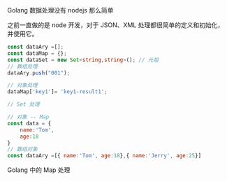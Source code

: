 Golang 数据处理没有 nodejs 那么简单

之前一直做的是 node 开发，对于 JSON、XML 处理都很简单的定义和初始化，并使用它。

```ts
const dataAry =[];
const dataMap = {};
const dataSet = new Set<string,string>(); // 元祖
// 数组处理
dataAry.push("001");

// 对象处理
dataMap['key1']= 'key1-result1';

// Set 处理
```

```js
// 对象 -- Map
const data = {
    name:'Tom',
    age:18
}
// 数组对象
const dataAry =[{ name:'Tom', age:18},{ name:'Jerry', age:25}]
```

Golang 中的 Map 处理
